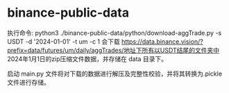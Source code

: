 # binance-public-data
执行命令:  python3 ./binance-public-data/python/download-aggTrade.py -s USDT -d '2024-01-01' -t um -c 1
会下载 https://data.binance.vision/?prefix=data/futures/um/daily/aggTrades/地址下所有以USDT结尾的文件夹中
2024年1月1日的zip压缩文件数据，并存储在 data 目录下。

启动 main.py 文件将对下载的数据进行解压及完整性校验，并将其转换为.pickle文件进行存储。